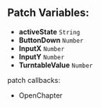 ## Patch Variables:

* __activeState__ ```String```
* __ButtonDown__ ```Number```
* __InputX__ ```Number```
* __InputY__ ```Number```
* __TurntableValue__ ```Number```

patch callbacks:

 - OpenChapter
